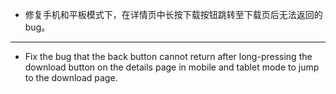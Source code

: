 - 修复手机和平板模式下，在详情页中长按下载按钮跳转至下载页后无法返回的bug。

--------------------

- Fix the bug that the back button cannot return after long-pressing the download button on the details page in mobile
  and tablet mode to jump to the download page.